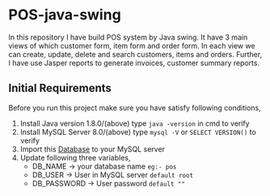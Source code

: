 # POS-java-swing
In this repository I have build POS system by Java swing.
It have 3 main views of which customer form, item form and order form.
In each view we can create, update, delete and search customers, items and orders. Further,
I have use Jasper reports to generate invoices, customer summary reports.

## Initial Requirements
Before you run this project make sure you have satisfy following conditions,
1. Install Java version 1.8.0/(above) type `java -version` in cmd to verify
2. Install MySQL Server 8.0/(above) type `mysql -V` or `SELECT VERSION()` to verify
3. Import this [Database](/pos-database.sql) to your MySQL server
4. Update following three variables,
   - DB_NAME -> your database name `eg:- pos`
   - DB_USER -> User in MySQL server `default root`
   - DB_PASSWORD -> User password `default ""`

